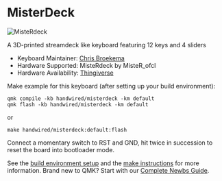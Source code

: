 # MisterDeck

![MisteRdeck](https://i.imgur.com/FTPWqkX.jpeg)

A 3D-printed streamdeck like keyboard featuring 12 keys and 4 sliders

* Keyboard Maintainer: [Chris Broekema](https://github.com/broekema)
* Hardware Supported: MisteRdeck by MisteR_ofcl 
* Hardware Availability: [Thingiverse](https://www.thingiverse.com/thing:4627779)

Make example for this keyboard (after setting up your build environment):

    qmk compile -kb handwired/misterdeck -km default
    qmk flash -kb handwired/misterdeck -km default

or

    make handwired/misterdeck:default:flash

Connect a momentary switch to RST and GND, hit twice in succession to reset the board into bootloader mode.

See the [build environment setup](https://docs.qmk.fm/#/getting_started_build_tools) and the [make instructions](https://docs.qmk.fm/#/getting_started_make_guide) for more information. Brand new to QMK? Start with our [Complete Newbs Guide](https://docs.qmk.fm/#/newbs).